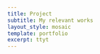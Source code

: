 ```yaml
---
title: Project
subtitle: My relevant works
layout_style: mosaic
template: portfolio
excerpt: ttyt
---
```

